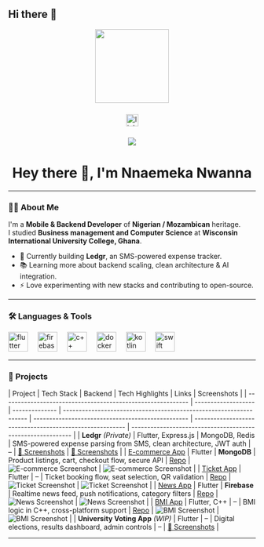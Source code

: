 ## Hi there 👋

<div align="center">
  <img height="150" src="https://media.giphy.com/media/M9gbBd9nbDrOTu1Mqx/giphy.gif"  />
</div>

###

<div align="center">
  <a href="https://www.linkedin.com/in/nnaemeka-nwanna/">
    <img src="https://img.shields.io/static/v1?message=LinkedIn&logo=linkedin&label=&color=0077B5&logoColor=white&labelColor=&style=for-the-badge" height="25" alt="linkedin logo"  />
  </a>
</div>

###

<div align="center">
  <img src="https://visitor-badge.laobi.icu/badge?page_id=Wann-mobile.Wann-mobile&"  />
</div>

###

<h1 align="center">Hey there 👋, I'm Nnaemeka Nwanna</h1>

---

### 👩‍💻 About Me

I'm a **Mobile & Backend Developer** of **Nigerian / Mozambican** heritage.  
I studied **Business management and Computer Science** at **Wisconsin International University College, Ghana**.

- 🔭 Currently building **Ledgr**, an SMS-powered expense tracker.
- 📚 Learning more about backend scaling, clean architecture & AI integration.
- ⚡ Love experimenting with new stacks and contributing to open-source.

---

### 🛠 Languages & Tools

<div align="left">
  <img src="https://cdn.jsdelivr.net/gh/devicons/devicon/icons/flutter/flutter-original.svg" height="40" alt="flutter logo"/>
  <img width="12" />
  <img src="https://cdn.jsdelivr.net/gh/devicons/devicon/icons/firebase/firebase-plain-wordmark.svg" height="40" alt="firebase logo"/>
  <img width="12" />
  <img src="https://cdn.jsdelivr.net/gh/devicons/devicon/icons/cplusplus/cplusplus-original.svg" height="40" alt="c++ logo"/>
  <img width="12" />
  <img src="https://cdn.jsdelivr.net/gh/devicons/devicon/icons/docker/docker-plain-wordmark.svg" height="40" alt="docker logo"/>
  <img width="12" />
  <img src="https://cdn.jsdelivr.net/gh/devicons/devicon/icons/kotlin/kotlin-original.svg" height="40" alt="kotlin logo"/>
  <img width="12" />
  <img src="https://cdn.jsdelivr.net/gh/devicons/devicon/icons/swift/swift-original.svg" height="40" alt="swift logo"/>
</div>

---

### 🚀 Projects

| Project                                                     | Tech Stack          | Backend        | Tech Highlights                                                    | Links                                             | Screenshots                                              |
| ----------------------------------------------------------- | ------------------- | -------------- | ------------------------------------------------------------------ | ------------------------------------------------- | -------------------------------------------------------- | ----------------------------------------------------------- |
| **Ledgr** _(Private)_                                       | Flutter, Express.js | MongoDB, Redis | SMS-powered expense parsing from SMS, clean architecture, JWT auth | –                                                 | [📂 Screenshots](screenshots/ledgr/home.png)             | [📂 Screenshots](screenshots/ledgr/analytics.png)           |
| [E-commerce App](https://github.com/Wann-mobile/e-commerce) | Flutter             | **MongoDB**    | Product listings, cart, checkout flow, secure API                  | [Repo](https://github.com/Wann-mobile/e-commerce) | ![E-commerce Screenshot](screenshots/ecommerce/home.png) | ![E-commerce Screenshot](screenshots/ecommerce/explore.png) |
| [Ticket App](https://github.com/Wann-mobile/ticket_app)     | Flutter             | –              | Ticket booking flow, seat selection, QR validation                 | [Repo](https://github.com/Wann-mobile/ticket_app) | ![Ticket Screenshot](screenshots/ticket/home.png)        | ![Ticket Screenshot](screenshots/ticket/ticket.png)         |
| [News App](https://github.com/Wann-mobile/news-app)         | Flutter             | **Firebase**   | Realtime news feed, push notifications, category filters           | [Repo](https://github.com/Wann-mobile/news-app)   | ![News Screenshot](screenshots/news/home.png)            | ![News Screenshot](screenshots/news/explore.png)            |
| [BMI App](https://github.com/Wann-mobile/bmi-app)           | Flutter, C++        | –              | BMI logic in C++, cross-platform support                           | [Repo](https://github.com/Wann-mobile/bmi-app)    | ![BMI Screenshot](screenshots/bmi/home.png)              | ![BMI Screenshot](screenshots/bmi/result.png)               |
| **University Voting App** _(WIP)_                           | Flutter             | –              | Digital elections, results dashboard, admin controls               | –                                                 | [📂 Screenshots](screenshots/voting/)                    |

---

